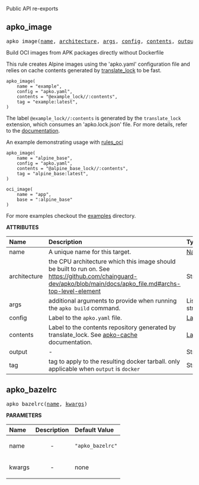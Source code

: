 <!-- Generated with Stardoc: http://skydoc.bazel.build -->

Public API re-exports

<a id="apko_image"></a>

## apko_image

<pre>
apko_image(<a href="#apko_image-name">name</a>, <a href="#apko_image-architecture">architecture</a>, <a href="#apko_image-args">args</a>, <a href="#apko_image-config">config</a>, <a href="#apko_image-contents">contents</a>, <a href="#apko_image-output">output</a>, <a href="#apko_image-tag">tag</a>)
</pre>

Build OCI images from APK packages directly without Dockerfile

This rule creates Alpine images using the 'apko.yaml' configuration file and relies on cache contents generated by [translate_lock](./translate_lock.md) to be fast.

```starlark
apko_image(
    name = "example",
    config = "apko.yaml",
    contents = "@example_lock//:contents",
    tag = "example:latest",
)
```

The label `@example_lock//:contents` is generated by the `translate_lock` extension, which consumes an 'apko.lock.json' file. 
For more details, refer to the [documentation](./docs/apko-cache.md).

An example demonstrating usage with [rules_oci](https://github.com/bazel-contrib/rules_oci)

```starlark
apko_image(
    name = "alpine_base",
    config = "apko.yaml",
    contents = "@alpine_base_lock//:contents",
    tag = "alpine_base:latest",
)

oci_image(
    name = "app",
    base = ":alpine_base"
)
```

For more examples checkout the [examples](/examples) directory.


**ATTRIBUTES**


| Name  | Description | Type | Mandatory | Default |
| :------------- | :------------- | :------------- | :------------- | :------------- |
| <a id="apko_image-name"></a>name |  A unique name for this target.   | <a href="https://bazel.build/concepts/labels#target-names">Name</a> | required |  |
| <a id="apko_image-architecture"></a>architecture |  the CPU architecture which this image should be built to run on. See https://github.com/chainguard-dev/apko/blob/main/docs/apko_file.md#archs-top-level-element   | String | optional | <code>""</code> |
| <a id="apko_image-args"></a>args |  additional arguments to provide when running the <code>apko build</code> command.   | List of strings | optional | <code>[]</code> |
| <a id="apko_image-config"></a>config |  Label to the <code>apko.yaml</code> file.   | <a href="https://bazel.build/concepts/labels">Label</a> | required |  |
| <a id="apko_image-contents"></a>contents |  Label to the contents repository generated by translate_lock. See [apko-cache](./apko-cache.md) documentation.   | <a href="https://bazel.build/concepts/labels">Label</a> | required |  |
| <a id="apko_image-output"></a>output |  -   | String | optional | <code>"oci"</code> |
| <a id="apko_image-tag"></a>tag |  tag to apply to the resulting docker tarball. only applicable when <code>output</code> is <code>docker</code>   | String | required |  |


<a id="apko_bazelrc"></a>

## apko_bazelrc

<pre>
apko_bazelrc(<a href="#apko_bazelrc-name">name</a>, <a href="#apko_bazelrc-kwargs">kwargs</a>)
</pre>



**PARAMETERS**


| Name  | Description | Default Value |
| :------------- | :------------- | :------------- |
| <a id="apko_bazelrc-name"></a>name |  <p align="center"> - </p>   |  <code>"apko_bazelrc"</code> |
| <a id="apko_bazelrc-kwargs"></a>kwargs |  <p align="center"> - </p>   |  none |


